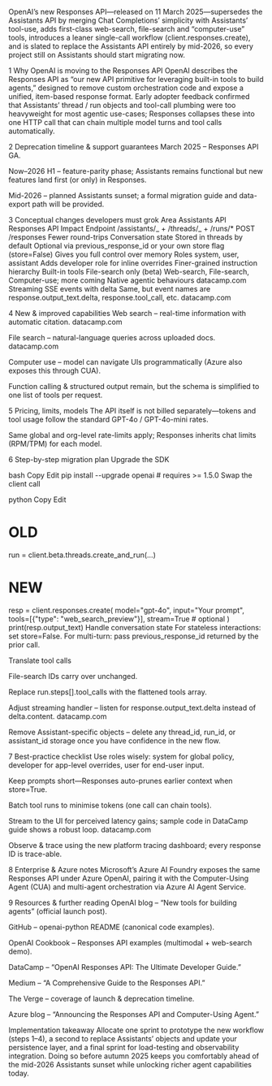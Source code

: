 OpenAI’s new Responses API—released on 11 March 2025—supersedes the Assistants API by merging Chat Completions’ simplicity with Assistants’ tool-use, adds first-class web-search, file-search and “computer-use” tools, introduces a leaner single-call workflow (client.responses.create), and is slated to replace the Assistants API entirely by mid-2026, so every project still on Assistants should start migrating now.

1 Why OpenAI is moving to the Responses API
OpenAI describes the Responses API as “our new API primitive for leveraging built-in tools to build agents,” designed to remove custom orchestration code and expose a unified, item-based response format.
Early adopter feedback confirmed that Assistants’ thread / run objects and tool-call plumbing were too heavyweight for most agentic use-cases; Responses collapses these into one HTTP call that can chain multiple model turns and tool calls automatically.

2 Deprecation timeline & support guarantees
March 2025 – Responses API GA.

Now–2026 H1 – feature-parity phase; Assistants remains functional but new features land first (or only) in Responses.

Mid-2026 – planned Assistants sunset; a formal migration guide and data-export path will be provided.

3 Conceptual changes developers must grok
Area Assistants API Responses API Impact
Endpoint /assistants/_ + /threads/_ + /runs/\* POST /responses Fewer round-trips
Conversation state Stored in threads by default Optional via previous_response_id or your own store flag (store=False) Gives you full control over memory
Roles system, user, assistant Adds developer role for inline overrides Finer-grained instruction hierarchy
Built-in tools File-search only (beta) Web-search, File-search, Computer-use; more coming Native agentic behaviours
datacamp.com
Streaming SSE events with delta Same, but event names are response.output_text.delta, response.tool_call, etc.
datacamp.com

4 New & improved capabilities
Web search ­– real-time information with automatic citation.
datacamp.com

File search ­– natural-language queries across uploaded docs.
datacamp.com

Computer use ­– model can navigate UIs programmatically (Azure also exposes this through CUA).

Function calling & structured output remain, but the schema is simplified to one list of tools per request.

5 Pricing, limits, models
The API itself is not billed separately—tokens and tool usage follow the standard GPT-4o / GPT-4o-mini rates.

Same global and org-level rate-limits apply; Responses inherits chat limits (RPM/TPM) for each model.

6 Step-by-step migration plan
Upgrade the SDK

bash
Copy
Edit
pip install --upgrade openai # requires >= 1.5.0
Swap the client call

python
Copy
Edit

# OLD

run = client.beta.threads.create_and_run(...)

# NEW

resp = client.responses.create(
model="gpt-4o",
input="Your prompt",
tools=[{"type": "web_search_preview"}],
stream=True # optional
)
print(resp.output_text)
Handle conversation state
For stateless interactions: set store=False.
For multi-turn: pass previous_response_id returned by the prior call.

Translate tool calls

File-search IDs carry over unchanged.

Replace run.steps[].tool_calls with the flattened tools array.

Adjust streaming handler – listen for response.output_text.delta instead of delta.content.
datacamp.com

Remove Assistant-specific objects – delete any thread_id, run_id, or assistant_id storage once you have confidence in the new flow.

7 Best-practice checklist
Use roles wisely: system for global policy, developer for app-level overrides, user for end-user input.

Keep prompts short—Responses auto-prunes earlier context when store=True.

Batch tool runs to minimise tokens (one call can chain tools).

Stream to the UI for perceived latency gains; sample code in DataCamp guide shows a robust loop.
datacamp.com

Observe & trace using the new platform tracing dashboard; every response ID is trace-able.

8 Enterprise & Azure notes
Microsoft’s Azure AI Foundry exposes the same Responses API under Azure OpenAI, pairing it with the Computer-Using Agent (CUA) and multi-agent orchestration via Azure AI Agent Service.

9 Resources & further reading
OpenAI blog – “New tools for building agents” (official launch post).

GitHub – openai-python README (canonical code examples).

OpenAI Cookbook – Responses API examples (multimodal + web-search demo).

DataCamp – “OpenAI Responses API: The Ultimate Developer Guide.”

Medium – “A Comprehensive Guide to the Responses API.”

The Verge – coverage of launch & deprecation timeline.

Azure blog – “Announcing the Responses API and Computer-Using Agent.”

Implementation takeaway
Allocate one sprint to prototype the new workflow (steps 1–4), a second to replace Assistants’ objects and update your persistence layer, and a final sprint for load-testing and observability integration. Doing so before autumn 2025 keeps you comfortably ahead of the mid-2026 Assistants sunset while unlocking richer agent capabilities today.

